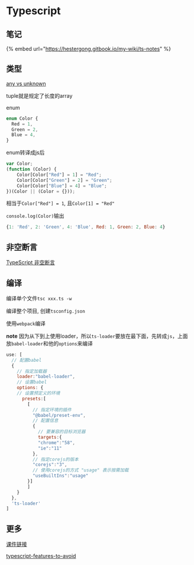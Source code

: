 # Typescript

## 笔记

{% embed url="https://hestergong.gitbook.io/my-wiki/ts-notes" %}



## 类型

[any vs unknown](https://www.jianshu.com/p/124787a71561)

tuple就是规定了长度的array

enum

```typescript
enum Color {
  Red = 1,
  Green = 2,
  Blue = 4,
}
```

enum转译成js后

```typescript
var Color;
(function (Color) {
    Color[Color["Red"] = 1] = "Red";
    Color[Color["Green"] = 2] = "Green";
    Color[Color["Blue"] = 4] = "Blue";
})(Color || (Color = {}));
```

相当于`Color["Red"] = 1`, 且`Color[1] = "Red"`

`console.log(Color)`输出

```js
{1: 'Red', 2: 'Green', 4: 'Blue', Red: 1, Green: 2, Blue: 4}
```

## 非空断言

[TypeScript 非空断言](https://cloud.tencent.com/developer/article/1610693)

## 编译

编译单个文件`tsc xxx.ts -w`

编译整个项目, 创建`tsconfig.json`

使用`webpack`编译

**note** 因为从下到上使用loader，所以`ts-loader`要放在最下面，先转成`js`，上面放`babel-loader`和他的`options`来编译

```js
use: [
  // 配置babel
  {
    // 指定加载器
    loader:"babel-loader",
    // 设置babel
    options: {
    // 设置预定义的环境
      presets:[
        [
          // 指定环境的插件
          "@babel/preset-env",
          // 配置信息
          {
            // 要兼容的目标浏览器
            targets:{
            "chrome":"58",
            "ie":"11"
          },
          // 指定corejs的版本
          "corejs":"3",
          // 使用corejs的方式 "usage" 表示按需加载
          "useBuiltIns":"usage"
      	}]
  		]
  	}
  },
  'ts-loader'
]
```

## 更多

[课件链接](https://drive.weixin.qq.com/s?k=AJEAIQdfAAoee5725k)

[typescript-features-to-avoid](https://www.executeprogram.com/blog/typescript-features-to-avoid)
